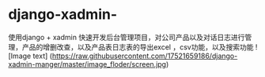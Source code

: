 # django-xadmin-
使用django + xadmin 快速开发后台管理项目，对公司产品以及对话日志进行管理，产品的增删改查，以及产品表日志表的导出excel ，csv功能，以及搜索功能
![Image text]
(https://raw.githubusercontent.com/17521659186/django-xadmin-manger/master/image_floder/screen.jpg)
